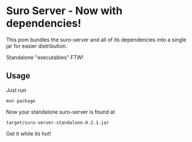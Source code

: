 # Suro Server - Now with dependencies!

This pom bundles the suro-server and all of its dependencies into a single jar
for easier distribution.

Standalone "executables" FTW!

## Usage

Just run

    mvn package

Now your standalone suro-server is found at

    target/suro-server-standalone-0.2.1.jar

Get it while its hot!
